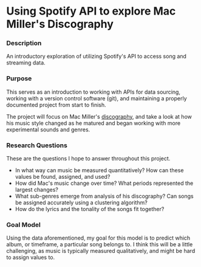 # Using Spotify API to explore Mac Miller's Discography

### Description

An introductory exploration of utilizing Spotify's API to access song and streaming data.

### Purpose

This serves as an introduction to working with APIs for data sourcing, working with a version control software (git), and maintaining a properly documented project from start to finish.

The project will focus on Mac Miller's [discography](https://open.spotify.com/artist/4LLpKhyESsyAXpc4laK94U), and take a look at how his music style changed as he matured and began working with more experimental sounds and genres. 

### Research Questions

These are the questions I hope to answer throughout this project.

- In what way can music be measured quantitatively? How can these values be found, assigned, and used?
- How did Mac's music change over time? What periods represented the largest changes?
- What sub-genres emerge from analysis of his discography? Can songs be assigned accurately using a clustering algorithm?
- How do the lyrics and the tonality of the songs fit together?

### Goal Model

Using the data aforementioned, my goal for this model is to predict which album, or timeframe, a particular song belongs to. I think this will be a little challenging, as music is typically measured qualitatively, and might be hard to assign values to. 
